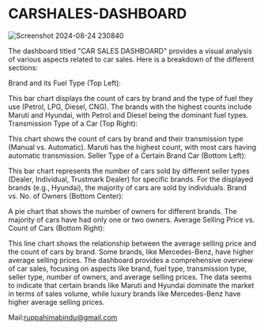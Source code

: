 # CARSHALES-DASHBOARD
![Screenshot 2024-08-24 230840](https://github.com/user-attachments/assets/8243b055-222e-4dac-b21a-933bb0907bbd)



The dashboard titled "CAR SALES DASHBOARD" provides a visual analysis of various aspects related to car sales. Here is a breakdown of the different sections:

Brand and its Fuel Type (Top Left):

This bar chart displays the count of cars by brand and the type of fuel they use (Petrol, LPG, Diesel, CNG).
The brands with the highest counts include Maruti and Hyundai, with Petrol and Diesel being the dominant fuel types.
Transmission Type of a Car (Top Right):

This chart shows the count of cars by brand and their transmission type (Manual vs. Automatic).
Maruti has the highest count, with most cars having automatic transmission.
Seller Type of a Certain Brand Car (Bottom Left):

This bar chart represents the number of cars sold by different seller types (Dealer, Individual, Trustmark Dealer) for specific brands.
For the displayed brands (e.g., Hyundai), the majority of cars are sold by individuals.
Brand vs. No. of Owners (Bottom Center):

A pie chart that shows the number of owners for different brands.
The majority of cars have had only one or two owners.
Average Selling Price vs. Count of Cars (Bottom Right):

This line chart shows the relationship between the average selling price and the count of cars by brand.
Some brands, like Mercedes-Benz, have higher average selling prices.
The dashboard provides a comprehensive overview of car sales, focusing on aspects like brand, fuel type, transmission type, seller type, number of owners, and average selling prices. The data seems to indicate that certain brands like Maruti and Hyundai dominate the market in terms of sales volume, while luxury brands like Mercedes-Benz have higher average selling prices.



Mail:ruppahimabindu@gmail.com
